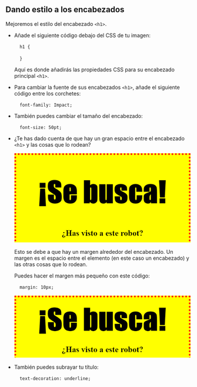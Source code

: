 ## Dando estilo a los encabezados

Mejoremos el estilo del encabezado `<h1>`.

+ Añade el siguiente código debajo del CSS de tu imagen:
    
        h1 {
        
        }
        
    
    Aquí es donde añadirás las propiedades CSS para su encabezado principal `<h1>`.

+ Para cambiar la fuente de sus encabezados `<h1>`, añade el siguiente código entre los corchetes:
    
        font-family: Impact;
        

+ También puedes cambiar el tamaño del encabezado:
    
        font-size: 50pt;
        

+ ¿Te has dado cuenta de que hay un gran espacio entre el encabezado `<h1>` y las cosas que lo rodean?
    
    ![captura de pantalla](images/wanted-h1-margin.png)
    
    Esto se debe a que hay un margen alrededor del encabezado. Un margen es el espacio entre el elemento (en este caso un encabezado) y las otras cosas que lo rodean.
    
    Puedes hacer el margen más pequeño con este código:
    
        margin: 10px;
        
    
    ![captura de pantalla](images/wanted-h1-margin-small.png)

+ También puedes subrayar tu título:
    
        text-decoration: underline;